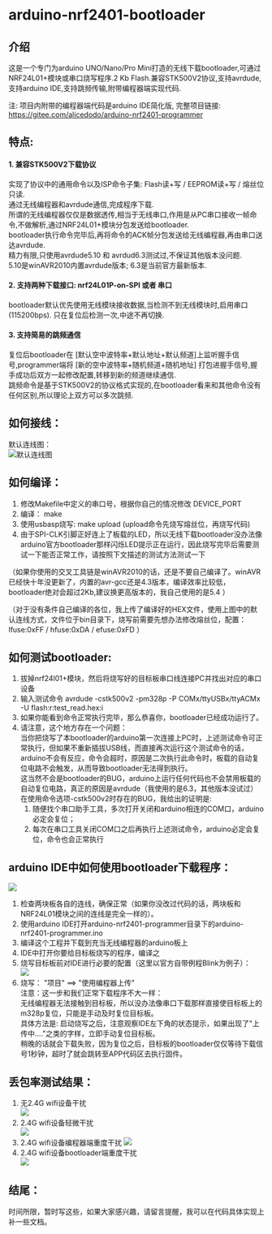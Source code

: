 # arduino-nrf2401-bootloader

## 介绍
这是一个专门为arduino UNO/Nano/Pro Mini打造的无线下载bootloader,可通过NRF24L01+模块或串口烧写程序.2 Kb Flash.兼容STK500V2协议,支持avrdude,支持arduino IDE,支持跳频传输,附带编程器端实现代码.     

注: 项目内附带的编程器端代码是arduino IDE简化版, 完整项目链接:  https://gitee.com/alicedodo/arduino-nrf2401-programmer 


## 特点:     
#### 1.  兼容STK500V2下载协议    
实现了协议中的通用命令以及ISP命令子集:  Flash读+写 / EEPROM读+写 / 熔丝位只读.    
通过无线编程器和avrdude通信,完成程序下载.       
所谓的无线编程器仅仅是数据透传,相当于无线串口,作用是从PC串口接收一帧命令,不做解析,通过NRF24L01+模块分包发送给bootloader.       
bootloader执行命令完毕后,再将命令的ACK帧分包发送给无线编程器,再由串口送达avrdude.      
精力有限,只使用avrdude5.10 和 avrdud6.3测试过,不保证其他版本没问题.       
5.10是winAVR2010内置avrdude版本;
6.3是当前官方最新版本.
#### 2. 支持两种下载接口: nrf24L01P-on-SPI 或者 串口 
bootloader默认优先使用无线模块接收数据,当检测不到无线模块时,启用串口(115200bps).
只在复位后检测一次,中途不再切换.
#### 3. 支持简易的跳频通信 
复位后bootloader在 [默认空中波特率+默认地址+默认频道]上监听握手信号,programmer端将 [新的空中波特率+随机频道+随机地址] 打包进握手信号,握手成功后双方一起修改配置,转移到新的频道继续通信.      
跳频命令是基于STK500V2的协议格式实现的,在bootloader看来和其他命令没有任何区别,所以理论上双方可以多次跳频.        

## 如何接线：    
默认连线图：      
![默认连线图](doc/bootloader_def_pin_connect.png)    
## 如何编译：    
1. 修改Makefile中定义的串口号，根据你自己的情况修改 DEVICE_PORT       
2. 编译： make              
3. 使用usbasp烧写: make upload (upload命令先烧写熔丝位，再烧写代码)   
4. 由于SPI-CLK引脚正好连上了板载的LED，所以无线下载bootloader没办法像arduino官方bootloader那样闪烁LED提示正在运行，因此烧写完毕后需要测试一下能否正常工作，请按照下文描述的测试方法测试一下      
      
（如果你使用的交叉工具链是winAVR2010的话，还是不要自己编译了。winAVR已经快十年没更新了，内置的avr-gcc还是4.3版本，编译效率比较低，bootloader绝对会超过2Kb,建议换更高版本的，我自己使用的是5.4 ）          
        

（对于没有条件自己编译的各位，我上传了编译好的HEX文件，使用上图中的默认连线方式，文件位于bin目录下，烧写前需要先想办法修改熔丝位，配置： lfuse:0xFF / hfuse:0xDA / efuse:0xFD  ）      

## 如何测试bootloader:
1. 拔掉nrf24l01+模块，然后将烧写好的目标板串口线连接PC并找出对应的串口设备      
2. 输入测试命令 avrdude -cstk500v2 -pm328p -P COMx/ttyUSBx/ttyACMx -U flash:r:test_read.hex:i        
3. 如果你能看到命令正常执行完毕，那么恭喜你，bootloader已经成功运行了。      
4. 请注意，这个地方存在一个问题：      
   当你把烧写了本bootloader的arduino第一次连接上PC时，上述测试命令可正常执行，但如果不重新插拔USB线，而直接再次运行这个测试命令的话，arduino不会有反应，命令会超时，原因是二次执行此命令时，板载的自动复位电路不会触发，从而导致bootloader无法得到执行。      
   这当然不会是bootloader的BUG，arduino上运行任何代码也不会禁用板载的自动复位电路，真正的原因是avrdude（我使用的是6.3，其他版本没试过）在使用命令选项-cstk500v2时存在的BUG，我给出的证明是:       
   1. 随便找个串口助手工具，多次打开关闭和arduino相连的COM口，arduino必定会复位；       
   2. 每次在串口工具关闭COM口之后再执行上述测试命令，arduino必定会复位，命令也会正常执行      
## arduino IDE中如何使用bootloader下载程序：
![](doc/communication_with_IDE.png)       
1. 检查两块板各自的连线，确保正常（如果你没改过代码的话，两块板和NRF24L01模块之间的连线是完全一样的）。       
2. 使用arduino IDE打开arduino-nrf2401-programmer目录下的arduino-nrf2401-programmer.ino     
3. 编译这个工程并下载到充当无线编程器的arduino板上       
4. IDE中打开你要给目标板烧写的程序，编译之      
5. 烧写目标板前对IDE进行必要的配置（这里以官方自带例程Blink为例子）：       
  ![](doc/IDE_config_before_download.png)      
6. 烧写： "项目" ==> "使用编程器上传"        
注意：这一步和我们正常下载程序不大一样：      
无线编程器无法接触到目标板，所以没办法像串口下载那样直接使目标板上的m328p复位，只能是手动及时复位目标板。      
具体方法是: 启动烧写之后，注意观察IDE左下角的状态提示，如果出现了"上传中...."之类的字样，立即手动复位目标板。     
稍晚的话就会下载失败，因为复位之后，目标板的bootloader仅仅等待下载信号1秒钟，超时了就会跳转至APP代码区去执行固件。
## 丢包率测试结果：    
1. 无2.4G wifi设备干扰    
![](doc/pack_loss_rate_test_no_wifi_dev_near.png)
2. 2.4G wifi设备轻微干扰    
![](doc/pack_loss_rate_test_wifi_dev_middle.png)      
3. 2.4G wifi设备编程器端重度干扰
![](doc/pack_loss_rate_test_wifi_dev_near_prog.png)     
4. 2.4G wifi设备bootloader端重度干扰      
![](doc/pack_loss_rate_test_wifi_dev_near_boot.png)


## 结尾：    
时间所限，暂时写这些，如果大家感兴趣，请留言提醒，我可以在代码具体实现上补一些文档。

